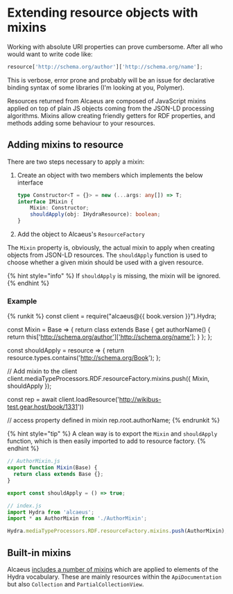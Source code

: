 # Extending resource objects with mixins

Working with absolute URI properties can prove cumbersome. After all who would want to write code like:

```js
resource['http://schema.org/author']['http://schema.org/name'];
```

This is verbose, error prone and probably will be an issue for declarative binding syntax of some libraries
(I'm looking at you, Polymer).

Resources returned from Alcaeus are composed of JavaScript mixins applied on top of plain JS objects coming from
the JSON-LD processing algorithms. Mixins allow creating friendly getters for RDF properties, and methods
adding some behaviour to your resources.

## Adding mixins to resource

There are two steps necessary to apply a mixin:

1. Create an object with two members which implements the below interface
     
     ```typescript
     type Constructor<T = {}> = new (...args: any[]) => T;
     interface IMixin {
         Mixin: Constructor;
         shouldApply(obj: IHydraResource): boolean;
     }
     ``` 
     
1. Add the object to Alcaeus's `ResourceFactory`

The `Mixin` property is, obviously, the actual mixin to apply when creating objects from JSON-LD resources.
The `shouldApply` function is used to choose whether a given mixin should be used with a given resource. 

{% hint style="info" %}
 If `shouldApply` is missing, the mixin will be ignored.
{% endhint %}

### Example

{% runkit %} 
const client = require("alcaeus@{{ book.version }}").Hydra;

const Mixin = Base => {
  return class extends Base {
    get authorName() {
      return this['http://schema.org/author']['http://schema.org/name'];
    }
  };
};

const shouldApply = resource => {
  return resource.types.contains('http://schema.org/Book');
};

// Add mixin to the client
client.mediaTypeProcessors.RDF.resourceFactory.mixins.push({ Mixin, shouldApply });
 
const rep = await client.loadResource('http://wikibus-test.gear.host/book/1331'))

// access property defined in mixin
rep.root.authorName;
{% endrunkit %}

{% hint style="tip" %}
 A clean way is to export the `Mixin` and `shouldApply` function, which is then easily imported to
 add to resource factory.
{% endhint %}

```js
// AuthorMixin.js
export function Mixin(Base) {
  return class extends Base {};
}

export const shouldApply = () => true;
```

```js
// index.js
import Hydra from 'alcaeus';
import * as AuthorMixin from './AuthorMixin';

Hydra.mediaTypeProcessors.RDF.resourceFactory.mixins.push(AuthorMixin);
```

## Built-in mixins

Alcaeus [includes a number of mixins][m] which are applied to elements of the Hydra vocabulary. These are mainly 
resources within the `ApiDocumentation` but also `Collection` and `PartialCollectionView`.

[m]: https://github.com/wikibus/Alcaeus/tree/master/src/Resources/Mixins
